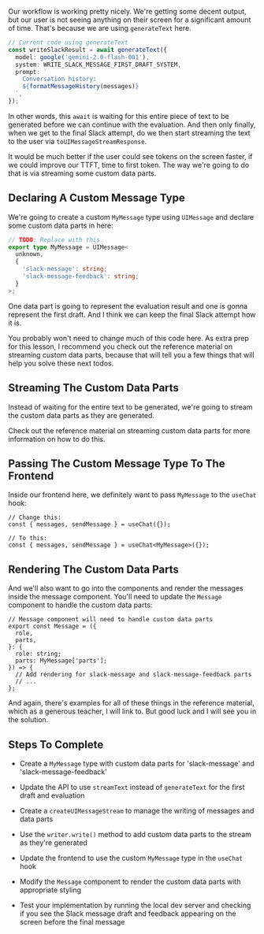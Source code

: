 Our workflow is working pretty nicely. We're getting some decent output, but our user is not seeing anything on their screen for a significant amount of time. That's because we are using `generateText` here.

```ts
// Current code using generateText
const writeSlackResult = await generateText({
  model: google('gemini-2.0-flash-001'),
  system: WRITE_SLACK_MESSAGE_FIRST_DRAFT_SYSTEM,
  prompt: `
    Conversation history:
    ${formatMessageHistory(messages)}
  `,
});
```

In other words, this `await` is waiting for this entire piece of text to be generated before we can continue with the evaluation. And then only finally, when we get to the final Slack attempt, do we then start streaming the text to the user via `toUIMessageStreamResponse`.

It would be much better if the user could see tokens on the screen faster, if we could improve our TTFT, time to first token. The way we're going to do that is via streaming some custom data parts.

## Declaring A Custom Message Type

We're going to create a custom `MyMessage` type using `UIMessage` and declare some custom data parts in here:

```ts
// TODO: Replace with this
export type MyMessage = UIMessage<
  unknown,
  {
    'slack-message': string;
    'slack-message-feedback': string;
  }
>;
```

One data part is going to represent the evaluation result and one is gonna represent the first draft. And I think we can keep the final Slack attempt how it is.

You probably won't need to change much of this code here. As extra prep for this lesson, I recommend you check out the reference material on streaming custom data parts, because that will tell you a few things that will help you solve these next todos.

## Streaming The Custom Data Parts

Instead of waiting for the entire text to be generated, we're going to stream the custom data parts as they are generated.

Check out the reference material on streaming custom data parts for more information on how to do this.

## Passing The Custom Message Type To The Frontend

Inside our frontend here, we definitely want to pass `MyMessage` to the `useChat` hook:

```tsx
// Change this:
const { messages, sendMessage } = useChat({});

// To this:
const { messages, sendMessage } = useChat<MyMessage>({});
```

## Rendering The Custom Data Parts

And we'll also want to go into the components and render the messages inside the message component. You'll need to update the `Message` component to handle the custom data parts:

```tsx
// Message component will need to handle custom data parts
export const Message = ({
  role,
  parts,
}: {
  role: string;
  parts: MyMessage['parts'];
}) => {
  // Add rendering for slack-message and slack-message-feedback parts
  // ...
};
```

And again, there's examples for all of these things in the reference material, which as a generous teacher, I will link to. But good luck and I will see you in the solution.

## Steps To Complete

- Create a `MyMessage` type with custom data parts for 'slack-message' and 'slack-message-feedback'

- Update the API to use `streamText` instead of `generateText` for the first draft and evaluation

- Create a `createUIMessageStream` to manage the writing of messages and data parts

- Use the `writer.write()` method to add custom data parts to the stream as they're generated

- Update the frontend to use the custom `MyMessage` type in the `useChat` hook

- Modify the `Message` component to render the custom data parts with appropriate styling

- Test your implementation by running the local dev server and checking if you see the Slack message draft and feedback appearing on the screen before the final message
